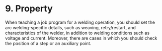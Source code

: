 # 9. Property

When teaching a job program for a welding operation, you should set the arc welding-specific details, such as weaving, retry/restart, and characteristics of the welder, in addition to welding conditions such as voltage and current. Moreover, there are cases in which you should check the position of a step or an auxiliary point.




